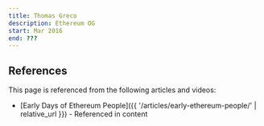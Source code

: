 ```yaml
---
title: Thomas Greco
description: Ethereum OG
start: Mar 2016
end: ???
---
```


## References

This page is referenced from the following articles and videos:

- [Early Days of Ethereum People]({{ '/articles/early-ethereum-people/' | relative_url }}) - Referenced in content